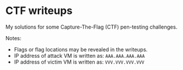 # CTF writeups

My solutions for some Capture-The-Flag (CTF) pen-testing challenges.

Notes:
* Flags or flag locations may be revealed in the writeups.
* IP address of attack VM is written as: `AAA.AAA.AAA.AAA`
* IP address of victim VM is written as: `VVV.VVV.VVV.VVV`
